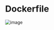 # Dockerfile
   ![image](https://github.com/user-attachments/assets/72f894bb-9069-493c-9ce0-00e5b5d4e8d2)


